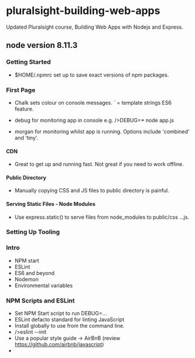 # pluralsight-building-web-apps
Updated Pluralsight course, Building Web Apps with Nodejs and Express.

## node version 8.11.3

### Getting Started

- $HOME/.npmrc set up to save exact versions of npm packages.

### First Page

- Chalk sets colour on console messages.
` = template strings ES6 feature.

- debug for monitoring app in console e.g. />DEBUG=* node app.js

- morgan for monitoring whilst app is running. Options include 'combined' and 'tiny'.

#### CDN

- Great to get up and running fast. Not great if you need to work offline.

#### Public Directory

- Manually copying CSS and JS files to public directory is painful.

#### Serving Static Files - Node Modules

- Use express.static() to serve files from node_modules to public/css ...js.

### Setting Up Tooling

### Intro

- NPM start
- ESLint
- ES6 and beyond
- Nodemon
- Environmental variables

### NPM Scripts and ESLint

- Set NPM Start script to run DEBUG=...
- ESLint defacto standard for linting JavaScript
- Install globally to use from the command line.
- />eslint --init
- Use a popular style guide -> AirBnB (review https://github.com/airbnb/javascript)
- 